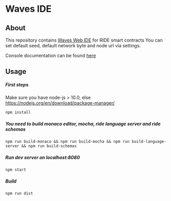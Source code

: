 # Waves IDE
## About
This repository contains [Waves Web IDE](https://ide.wavesplatform.com) for RIDE smart contracts
You can set default seed, default network byte and node url via settings.

Console documentation can be found [here](https://github.com/wavesplatform/waves-repl) 
## Usage
##### First steps

Make sure you have node-js > 10.0, else https://nodejs.org/en/download/package-manager/

```npm
npm install
```
##### You need to build monaco editor, mocha, ride language server and ride schemas
```npm
npm run build-monaco && npm run build-mocha && npm run build-language-server && npm run build-schemas
```
##### Run dev server on localhost:8080
```npm
npm start
```
##### Build 
```npm
npm run dist
```
